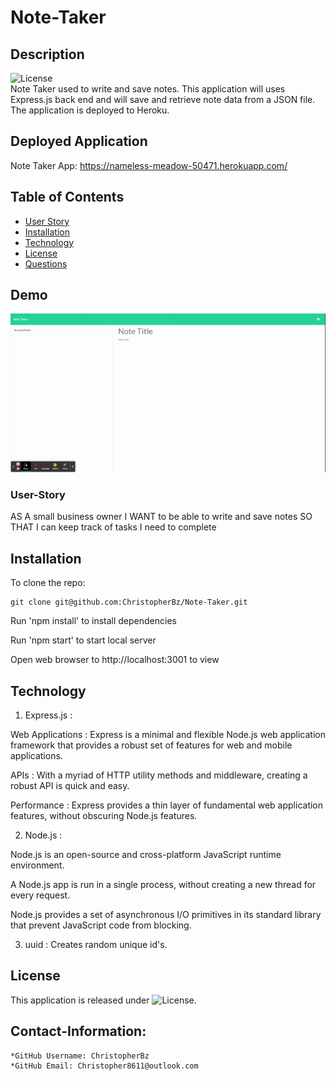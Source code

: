 # Note-Taker

## Description
  ![License](https://img.shields.io/badge/License-MIT-blue.svg "License Badge")  
Note Taker used to write and save notes. This application will uses Express.js back end and will save and retrieve note data from a JSON file.
The application is deployed to Heroku.

## Deployed Application
Note Taker App: https://nameless-meadow-50471.herokuapp.com/ 

## Table of Contents
- [User Story](#User-Story)
- [Installation](#installation)
- [Technology](#technology)
- [License](#license)
- [Questions](#Contact-Information)  

## Demo
![Screenshot](https://github.com/ChristopherBz/Note-Taker/blob/c0845a37c1f424cf5f9e62e000c46b5a32b7885c/Notes/Note%20Taker.gif)

### User-Story

AS A small business owner
I WANT to be able to write and save notes
SO THAT I can keep track of tasks I need to complete


## Installation

To clone the repo:
```
git clone git@github.com:ChristopherBz/Note-Taker.git
``` 
Run 'npm install' to install dependencies

Run 'npm start' to start local server

Open web browser to http://localhost:3001 to view

## Technology

1. Express.js :

Web Applications : Express is a minimal and flexible Node.js web application framework that provides a robust set of features for web and mobile applications.

APIs : With a myriad of HTTP utility methods and middleware, creating a robust API is quick and easy.

Performance : Express provides a thin layer of fundamental web application features, without obscuring Node.js features.

2. Node.js :

Node.js is an open-source and cross-platform JavaScript runtime environment.

A Node.js app is run in a single process, without creating a new thread for every request.

Node.js provides a set of asynchronous I/O primitives in its standard library that prevent JavaScript code from blocking.

3. uuid : Creates random unique id's.

## License

This application is released under ![License](https://img.shields.io/badge/License-MIT-blue.svg "License Badge").


## Contact-Information:
    *GitHub Username: ChristopherBz
    *GitHub Email: Christopher8611@outlook.com
